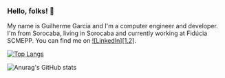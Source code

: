 ### Hello, folks! 👋

My name is Guilherme Garcia and I'm a computer engineer and developer. I'm from Sorocaba, living in Sorocaba and currently working at Fidúcia SCMEPP. You can find me on [![LinkedIn][1.2]][1].

<!-- links to your social media accounts -->

[1]: https://www.linkedin.com/in/guilherme-garcia-590551163//

[![Top Langs](https://github-readme-stats.vercel.app/api/top-langs/?username=guilhermegarci4)](https://github.com/guilhermegarci4/github-readme-stats)

![Anurag's GitHub stats](https://github-readme-stats.vercel.app/api?username=guilhermegarci4&show_icons=true&theme=radical)
